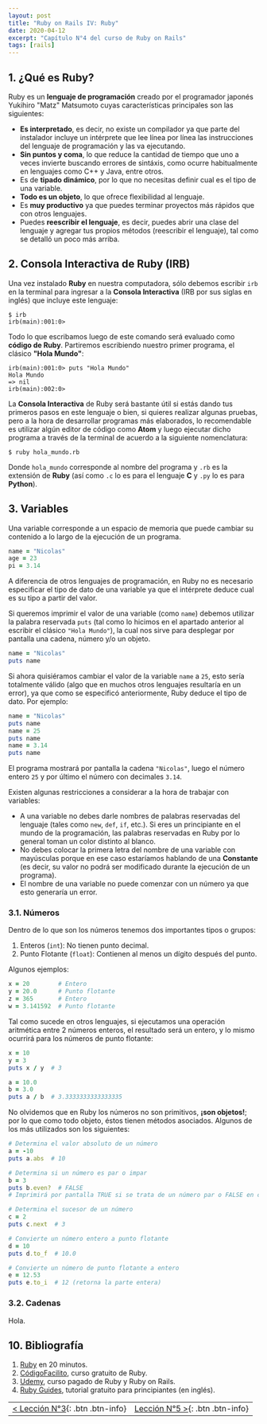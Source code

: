 ```yaml
---
layout: post
title: "Ruby on Rails IV: Ruby"
date: 2020-04-12
excerpt: "Capítulo N°4 del curso de Ruby on Rails"
tags: [rails]
---
```


## 1. ¿Qué es Ruby?

Ruby es un **lenguaje de programación** creado por el programador japonés Yukihiro "Matz" Matsumoto cuyas características principales son las siguientes:

* **Es interpretado**, es decir, no existe un compilador ya que parte del instalador incluye un intérprete que lee línea por línea las instrucciones del lenguaje de programación y las va ejecutando.
* **Sin puntos y coma**, lo que reduce la cantidad de tiempo que uno a veces invierte buscando errores de sintáxis, como ocurre habitualmente en lenguajes como C++ y Java, entre otros.
* Es de **tipado dinámico**, por lo que no necesitas definir cual es el tipo de una variable.
* **Todo es un objeto**, lo que ofrece flexibilidad al lenguaje.
* Es **muy productivo** ya que puedes terminar proyectos más rápidos que con otros lenguajes.
* Puedes **reescribir el lenguaje**, es decir, puedes abrir una clase del lenguaje y agregar tus propios métodos (reescribir el lenguaje), tal como se detalló un poco más arriba.

## 2. Consola Interactiva de Ruby (IRB)

Una vez instalado **Ruby** en nuestra computadora, sólo debemos escribir `irb` en la terminal para ingresar a la **Consola Interactiva** (IRB por sus siglas en inglés) que incluye este lenguaje:

```
$ irb
irb(main):001:0>
```

Todo lo que escribamos luego de este comando será evaluado como **código de Ruby**. Partiremos escribiendo nuestro primer programa, el clásico **"Hola Mundo"**:

```
irb(main):001:0> puts "Hola Mundo"
Hola Mundo
=> nil
irb(main):002:0>
```

La **Consola Interactiva** de Ruby será bastante útil si estás dando tus primeros pasos en este lenguaje o bien, si quieres realizar algunas pruebas, pero a la hora de desarrollar programas más elaborados, lo recomendable es utilizar algún editor de código como **Atom** y luego ejecutar dicho programa a través de la terminal de acuerdo a la siguiente nomenclatura:

```
$ ruby hola_mundo.rb
```

Donde `hola_mundo` corresponde al nombre del programa y `.rb` es la extensión de **Ruby** (así como `.c` lo es para el lenguaje **C** y `.py` lo es para **Python**).

## 3. Variables

Una variable corresponde a un espacio de memoria que puede cambiar su contenido a lo largo de la ejecución de un programa.

``` rb
name = "Nicolas"
age = 23
pi = 3.14
```

A diferencia de otros lenguajes de programación, en Ruby no es necesario especificar el tipo de dato de una variable ya que el intérprete deduce cual es su tipo a partir del valor.

Si queremos imprimir el valor de una variable (como `name`) debemos utilizar la palabra reservada `puts` (tal como lo hicimos en el apartado anterior al escribir el clásico `"Hola Mundo"`), la cual nos sirve para desplegar por pantalla una cadena, número y/o un objeto.

``` rb
name = "Nicolas"
puts name
```

Si ahora quisiéramos cambiar el valor de la variable `name` a `25`, esto sería totalmente válido (algo que en muchos otros lenguajes resultaría en un error), ya que como se especificó anteriormente, Ruby deduce el tipo de dato. Por ejemplo:

``` rb
name = "Nicolas"
puts name
name = 25
puts name
name = 3.14
puts name
```

El programa mostrará por pantalla la cadena `"Nicolas"`, luego el número entero `25` y por último el número con decimales `3.14`.

Existen algunas restricciones a considerar a la hora de trabajar con variables:
* A una variable no debes darle nombres de palabras reservadas del lenguaje (tales como `new`, `def`, `if`, etc.). Si eres un principiante en el mundo de la programación, las palabras reservadas en Ruby por lo general toman un color distinto al blanco.
* No debes colocar la primera letra del nombre de una variable con mayúsculas porque en ese caso estaríamos hablando de una **Constante** (es decir, su valor no podrá ser modificado durante la ejecución de un programa).
* El nombre de una variable no puede comenzar con un número ya que esto generaría un error.

### 3.1. Números

Dentro de lo que son los números tenemos dos importantes tipos o grupos:

1. Enteros (`int`): No tienen punto decimal.
2. Punto Flotante (`float`): Contienen al menos un dígito después del punto.

Algunos ejemplos:

``` rb
x = 20        # Entero
y = 20.0      # Punto flotante
z = 365       # Entero
w = 3.141592  # Punto flotante
```

Tal como sucede en otros lenguajes, si ejecutamos una operación aritmética entre 2 números enteros, el resultado será un entero, y lo mismo ocurrirá para los números de punto flotante:

``` rb
x = 10
y = 3
puts x / y  # 3

a = 10.0
b = 3.0
puts a / b  # 3.3333333333333335
```

No olvidemos que en Ruby los números no son primitivos, **¡son objetos!**; por lo que como todo objeto, éstos tienen métodos asociados. Algunos de los más utilizados son los siguientes:

``` rb
# Determina el valor absoluto de un número
a = -10
puts a.abs  # 10

# Determina si un número es par o impar
b = 3
puts b.even?  # FALSE
# Imprimirá por pantalla TRUE si se trata de un número par o FALSE en caso contrario

# Determina el sucesor de un número
c = 2
puts c.next  # 3

# Convierte un número entero a punto flotante
d = 10
puts d.to_f  # 10.0

# Convierte un número de punto flotante a entero
e = 12.53
puts e.to_i  # 12 (retorna la parte entera)
```

### 3.2. Cadenas

Hola.

## 10. Bibliografía

1. [Ruby](https://www.ruby-lang.org/es/documentation/quickstart/) en 20 minutos.
2. [CódigoFacilito](https://codigofacilito.com/articulos/por-que-aprender-ruby), curso gratuito de Ruby.
3. [Udemy](https://www.udemy.com/course/curso-ruby-rails/), curso pagado de Ruby y Ruby on Rails.
4. [Ruby Guides](https://www.rubyguides.com/ruby-tutorial/), tutorial gratuito para principiantes (en inglés).

|     |     |
|:----|----:|
| [< Lección N°3](https://nisoto.github.io/rails-iii-instalacion/){: .btn .btn-info} | [Lección N°5 >](https://nisoto.github.io/rails-v-git-en-detalle/){: .btn .btn-info} |
